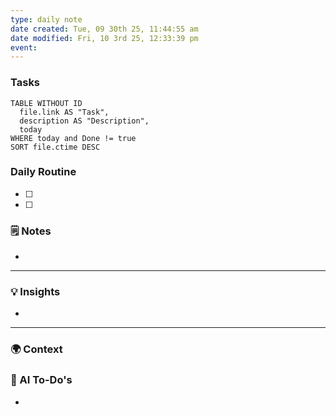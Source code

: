 ```yaml
---
type: daily note
date created: Tue, 09 30th 25, 11:44:55 am
date modified: Fri, 10 3rd 25, 12:33:39 pm
event:
---
```

### Tasks

```dataview
TABLE WITHOUT ID
  file.link AS "Task",
  description AS "Description",
  today
WHERE today and Done != true
SORT file.ctime DESC
```

### Daily Routine

- [ ]
- [ ]




### 🗒️ Notes
-


---

### 💡 Insights
-


---

### 🌍 Context
###  👾 AI To-Do's
-

